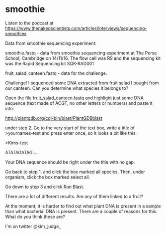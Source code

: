 # smoothie

Listen to the podcast at https://www.thenakedscientists.com/articles/interviews/sequencing-smoothies

Data from smoothie sequencing experiment:

smoothie.fastq - data from smoothie sequencing experiment at The Perse School, Cambridge on 14/11/16. The flow cell was R9 and the sequencing kit was the Rapid Sequencing kit SQK-RAD001 

fruit_salad_canteen.fastq - data for the challenge.

Challenge! I sequenced some DNA extracted from fruit salad I bought from our canteen. Can you determine what species it belongs to? 

Open the file fruit_salad_canteen.fastq and highlight just some DNA sequence (text made of ACGT, no other letters or numbers) and paste it into:

http://plantgdb.org/cgi-bin/blast/PlantGDBblast

under step 2. Go to the very start of the text box, write a title of >yournames-test and press enter once, so it looks a bit like this:

\>Kims-test

ATATAGATAG.....

Your DNA sequence should be right under the title with no gap. 

Go back to step 1. and click the box marked all species. Then, under organism, click the box marked select all. 

Go down to step 3 and click Run Blast. 

There are a lot of different results. Are any of them linked to a fruit? 

At the moment, it is harder to find out what plant DNA is present in a sample than what bacterial DNA is present. There are a couple of reasons for this. What do you think these are? 

I'm on twitter @kim_judge_


